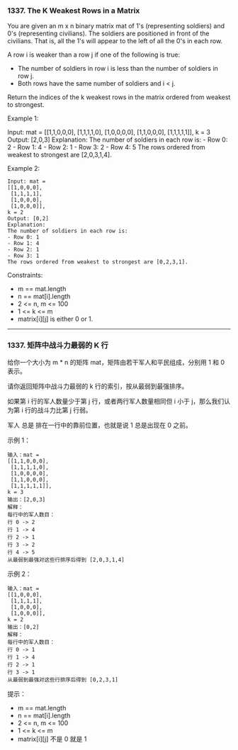 ### 1337. The K Weakest Rows in a Matrix
You are given an m x n binary matrix mat of 1's (representing soldiers) and 0's (representing civilians). The soldiers are positioned in front of the civilians. That is, all the 1's will appear to the left of all the 0's in each row.

A row i is weaker than a row j if one of the following is true:

* The number of soldiers in row i is less than the number of soldiers in row j.
* Both rows have the same number of soldiers and i < j.

Return the indices of the k weakest rows in the matrix ordered from weakest to strongest.



Example 1:

Input: mat =
	[[1,1,0,0,0],
	 [1,1,1,1,0],
	 [1,0,0,0,0],
	 [1,1,0,0,0],
	 [1,1,1,1,1]],
	k = 3
	Output: [2,0,3]
	Explanation:
	The number of soldiers in each row is:
	- Row 0: 2
	- Row 1: 4
	- Row 2: 1
	- Row 3: 2
	- Row 4: 5
	The rows ordered from weakest to strongest are [2,0,3,1,4].

Example 2:

	Input: mat =
	[[1,0,0,0],
	 [1,1,1,1],
	 [1,0,0,0],
	 [1,0,0,0]],
	k = 2
	Output: [0,2]
	Explanation:
	The number of soldiers in each row is:
	- Row 0: 1
	- Row 1: 4
	- Row 2: 1
	- Row 3: 1
	The rows ordered from weakest to strongest are [0,2,3,1].



Constraints:

* m == mat.length
* n == mat[i].length
* 2 <= n, m <= 100
* 1 <= k <= m
* matrix[i][j] is either 0 or 1.

----

### 1337. 矩阵中战斗力最弱的 K 行
给你一个大小为 m * n 的矩阵 mat，矩阵由若干军人和平民组成，分别用 1 和 0 表示。

请你返回矩阵中战斗力最弱的 k 行的索引，按从最弱到最强排序。

如果第 i 行的军人数量少于第 j 行，或者两行军人数量相同但 i 小于 j，那么我们认为第 i 行的战斗力比第 j 行弱。

军人 总是 排在一行中的靠前位置，也就是说 1 总是出现在 0 之前。



示例 1：

	输入：mat =
	[[1,1,0,0,0],
	 [1,1,1,1,0],
	 [1,0,0,0,0],
	 [1,1,0,0,0],
	 [1,1,1,1,1]],
	k = 3
	输出：[2,0,3]
	解释：
	每行中的军人数目：
	行 0 -> 2
	行 1 -> 4
	行 2 -> 1
	行 3 -> 2
	行 4 -> 5
	从最弱到最强对这些行排序后得到 [2,0,3,1,4]

示例 2：

	输入：mat =
	[[1,0,0,0],
	 [1,1,1,1],
	 [1,0,0,0],
	 [1,0,0,0]],
	k = 2
	输出：[0,2]
	解释：
	每行中的军人数目：
	行 0 -> 1
	行 1 -> 4
	行 2 -> 1
	行 3 -> 1
	从最弱到最强对这些行排序后得到 [0,2,3,1]



提示：

* m == mat.length
* n == mat[i].length
* 2 <= n, m <= 100
* 1 <= k <= m
* matrix[i][j] 不是 0 就是 1


